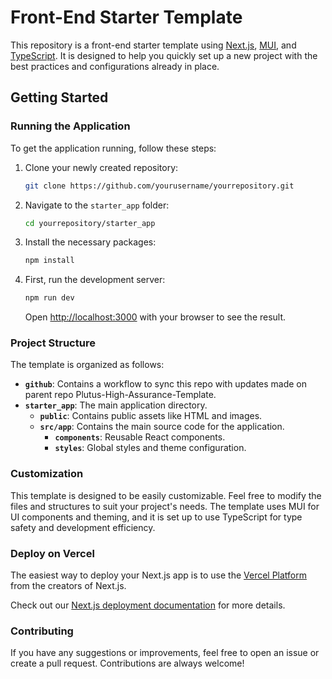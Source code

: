 # Front-End Starter Template

This repository is a front-end starter template using [Next.js](https://nextjs.org/), [MUI](https://mui.com/material-ui/?srsltid=AfmBOor8atqstNDKO2OzksylVmtqlECvFemwfAsohhkekSWlAHXt_56b), and [TypeScript](https://www.typescriptlang.org/). It is designed to help you quickly set up a new project with the best practices and configurations already in place.

## Getting Started

### Running the Application

To get the application running, follow these steps:

1. Clone your newly created repository:
    ```bash
    git clone https://github.com/yourusername/yourrepository.git
    ```

2. Navigate to the `starter_app` folder:
    ```bash
    cd yourrepository/starter_app
    ```

3. Install the necessary packages:
    ```bash
    npm install
    ```

4. First, run the development server:
    ```bash
    npm run dev
    ```
    Open [http://localhost:3000](http://localhost:3000) with your browser to see the result.

### Project Structure

The template is organized as follows:

- **`github`**: Contains a workflow to sync this repo with updates made on parent repo Plutus-High-Assurance-Template.
- **`starter_app`**: The main application directory.
    - **`public`**: Contains public assets like HTML and images.
    - **`src/app`**: Contains the main source code for the application.
        - **`components`**: Reusable React components.
        - **`styles`**: Global styles and theme configuration.
    

### Customization

This template is designed to be easily customizable. Feel free to modify the files and structures to suit your project's needs. The template uses MUI for UI components and theming, and it is set up to use TypeScript for type safety and development efficiency.

### Deploy on Vercel

The easiest way to deploy your Next.js app is to use the [Vercel Platform](https://vercel.com/new?utm_medium=default-template&filter=next.js&utm_source=create-next-app&utm_campaign=create-next-app-readme) from the creators of Next.js.

Check out our [Next.js deployment documentation](https://nextjs.org/docs/deployment) for more details.

### Contributing

If you have any suggestions or improvements, feel free to open an issue or create a pull request. Contributions are always welcome!


